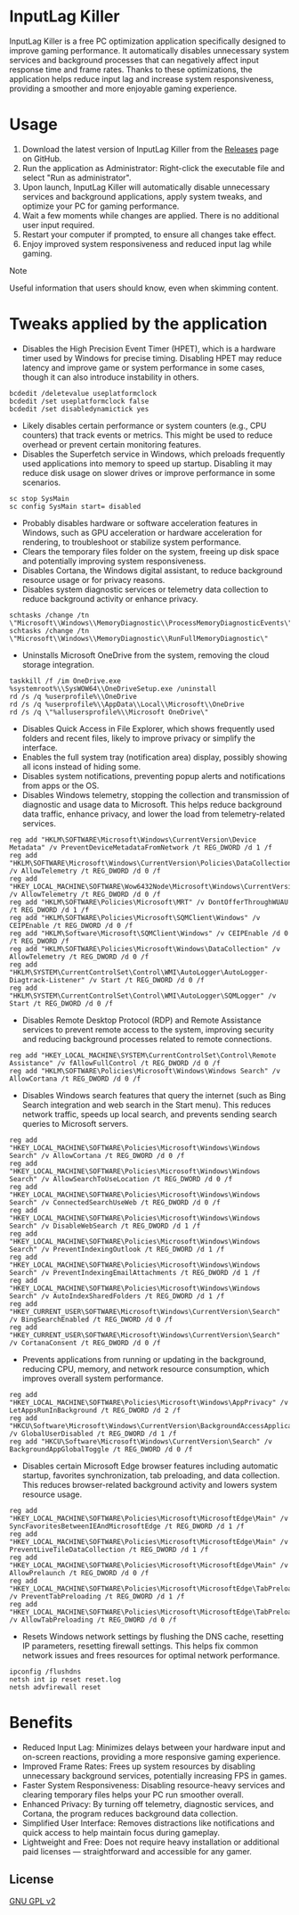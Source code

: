 # InputLag Killer
InputLag Killer is a free PC optimization application specifically designed to improve gaming performance. It automatically disables unnecessary system services and background processes that can negatively affect input response time and frame rates. Thanks to these optimizations, the application helps reduce input lag and increase system responsiveness, providing a smoother and more enjoyable gaming experience.

# Usage
1) Download the latest version of InputLag Killer from the [Releases](https://github.com/thx4drugs/inputlagkiller/releases) page on GitHub.
2) Run the application as Administrator:
Right-click the executable file and select "Run as administrator".
3) Upon launch, InputLag Killer will automatically disable unnecessary services and background applications, apply system tweaks, and optimize your PC for gaming performance.
4) Wait a few moments while changes are applied. There is no additional user input required.
5) Restart your computer if prompted, to ensure all changes take effect.
6) Enjoy improved system responsiveness and reduced input lag while gaming.
> [!NOTE]
> Useful information that users should know, even when skimming content.

# Tweaks applied by the application
* Disables the High Precision Event Timer (HPET), which is a hardware timer used by Windows for precise timing. Disabling HPET may reduce latency and improve game or system performance in some cases, though it can also introduce instability in others.
```
bcdedit /deletevalue useplatformclock
bcdedit /set useplatformclock false
bcdedit /set disabledynamictick yes
```
* Likely disables certain performance or system counters (e.g., CPU counters) that track events or metrics. This might be used to reduce overhead or prevent certain monitoring features.
* Disables the Superfetch service in Windows, which preloads frequently used applications into memory to speed up startup. Disabling it may reduce disk usage on slower drives or improve performance in some scenarios.
```
sc stop SysMain
sc config SysMain start= disabled
```
* Probably disables hardware or software acceleration features in Windows, such as GPU acceleration or hardware acceleration for rendering, to troubleshoot or stabilize system performance.
* Clears the temporary files folder on the system, freeing up disk space and potentially improving system responsiveness.
* Disables Cortana, the Windows digital assistant, to reduce background resource usage or for privacy reasons.
* Disables system diagnostic services or telemetry data collection to reduce background activity or enhance privacy.
```
schtasks /change /tn \"Microsoft\\Windows\\MemoryDiagnostic\\ProcessMemoryDiagnosticEvents\"
schtasks /change /tn \"Microsoft\\Windows\\MemoryDiagnostic\\RunFullMemoryDiagnostic\"
```
* Uninstalls Microsoft OneDrive from the system, removing the cloud storage integration.
```
taskkill /f /im OneDrive.exe
%systemroot%\\SysWOW64\\OneDriveSetup.exe /uninstall
rd /s /q %userprofile%\\OneDrive
rd /s /q %userprofile%\\AppData\\Local\\Microsoft\\OneDrive
rd /s /q \"%allusersprofile%\\Microsoft OneDrive\"
```
* Disables Quick Access in File Explorer, which shows frequently used folders and recent files, likely to improve privacy or simplify the interface.
* Enables the full system tray (notification area) display, possibly showing all icons instead of hiding some.
* Disables system notifications, preventing popup alerts and notifications from apps or the OS.
* Disables Windows telemetry, stopping the collection and transmission of diagnostic and usage data to Microsoft. This helps reduce background data traffic, enhance privacy, and lower the load from telemetry-related services.
```
reg add "HKLM\SOFTWARE\Microsoft\Windows\CurrentVersion\Device Metadata" /v PreventDeviceMetadataFromNetwork /t REG_DWORD /d 1 /f
reg add "HKLM\SOFTWARE\Microsoft\Windows\CurrentVersion\Policies\DataCollection" /v AllowTelemetry /t REG_DWORD /d 0 /f
reg add "HKEY_LOCAL_MACHINE\SOFTWARE\Wow6432Node\Microsoft\Windows\CurrentVersion\Policies\DataCollection" /v AllowTelemetry /t REG_DWORD /d 0 /f
reg add "HKLM\SOFTWARE\Policies\Microsoft\MRT" /v DontOfferThroughWUAU /t REG_DWORD /d 1 /f
reg add "HKLM\SOFTWARE\Policies\Microsoft\SQMClient\Windows" /v CEIPEnable /t REG_DWORD /d 0 /f
reg add "HKLM\Software\Microsoft\SQMClient\Windows" /v CEIPEnable /d 0 /t REG_DWORD /f
reg add "HKLM\SOFTWARE\Policies\Microsoft\Windows\DataCollection" /v AllowTelemetry /t REG_DWORD /d 0 /f
reg add "HKLM\SYSTEM\CurrentControlSet\Control\WMI\AutoLogger\AutoLogger-Diagtrack-Listener" /v Start /t REG_DWORD /d 0 /f
reg add "HKLM\SYSTEM\CurrentControlSet\Control\WMI\AutoLogger\SQMLogger" /v Start /t REG_DWORD /d 0 /f
```
* Disables Remote Desktop Protocol (RDP) and Remote Assistance services to prevent remote access to the system, improving security and reducing background processes related to remote connections.
```
reg add "HKEY_LOCAL_MACHINE\SYSTEM\CurrentControlSet\Control\Remote Assistance" /v fAllowFullControl /t REG_DWORD /d 0 /f
reg add "HKLM\SOFTWARE\Policies\Microsoft\Windows\Windows Search" /v AllowCortana /t REG_DWORD /d 0 /f
```
* Disables Windows search features that query the internet (such as Bing Search integration and web search in the Start menu). This reduces network traffic, speeds up local search, and prevents sending search queries to Microsoft servers.
```
reg add "HKEY_LOCAL_MACHINE\SOFTWARE\Policies\Microsoft\Windows\Windows Search" /v AllowCortana /t REG_DWORD /d 0 /f
reg add "HKEY_LOCAL_MACHINE\SOFTWARE\Policies\Microsoft\Windows\Windows Search" /v AllowSearchToUseLocation /t REG_DWORD /d 0 /f
reg add "HKEY_LOCAL_MACHINE\SOFTWARE\Policies\Microsoft\Windows\Windows Search" /v ConnectedSearchUseWeb /t REG_DWORD /d 0 /f
reg add "HKEY_LOCAL_MACHINE\SOFTWARE\Policies\Microsoft\Windows\Windows Search" /v DisableWebSearch /t REG_DWORD /d 1 /f
reg add "HKEY_LOCAL_MACHINE\SOFTWARE\Policies\Microsoft\Windows\Windows Search" /v PreventIndexingOutlook /t REG_DWORD /d 1 /f
reg add "HKEY_LOCAL_MACHINE\SOFTWARE\Policies\Microsoft\Windows\Windows Search" /v PreventIndexingEmailAttachments /t REG_DWORD /d 1 /f
reg add "HKEY_LOCAL_MACHINE\SOFTWARE\Policies\Microsoft\Windows\Windows Search" /v AutoIndexSharedFolders /t REG_DWORD /d 1 /f
reg add "HKEY_CURRENT_USER\SOFTWARE\Microsoft\Windows\CurrentVersion\Search" /v BingSearchEnabled /t REG_DWORD /d 0 /f
reg add "HKEY_CURRENT_USER\SOFTWARE\Microsoft\Windows\CurrentVersion\Search" /v CortanaConsent /t REG_DWORD /d 0 /f
```
* Prevents applications from running or updating in the background, reducing CPU, memory, and network resource consumption, which improves overall system performance.
```
reg add "HKEY_LOCAL_MACHINE\SOFTWARE\Policies\Microsoft\Windows\AppPrivacy" /v LetAppsRunInBackground /t REG_DWORD /d 2 /f
reg add "HKCU\Software\Microsoft\Windows\CurrentVersion\BackgroundAccessApplications" /v GlobalUserDisabled /t REG_DWORD /d 1 /f
reg add "HKCU\Software\Microsoft\Windows\CurrentVersion\Search" /v BackgroundAppGlobalToggle /t REG_DWORD /d 0 /f
```
* Disables certain Microsoft Edge browser features including automatic startup, favorites synchronization, tab preloading, and data collection. This reduces browser-related background activity and lowers system resource usage.
```
reg add "HKEY_LOCAL_MACHINE\SOFTWARE\Policies\Microsoft\MicrosoftEdge\Main" /v SyncFavoritesBetweenIEAndMicrosoftEdge /t REG_DWORD /d 1 /f
reg add "HKEY_LOCAL_MACHINE\SOFTWARE\Policies\Microsoft\MicrosoftEdge\Main" /v PreventLiveTileDataCollection /t REG_DWORD /d 1 /f
reg add "HKEY_LOCAL_MACHINE\SOFTWARE\Policies\Microsoft\MicrosoftEdge\Main" /v AllowPrelaunch /t REG_DWORD /d 0 /f
reg add "HKEY_LOCAL_MACHINE\SOFTWARE\Policies\Microsoft\MicrosoftEdge\TabPreloader" /v PreventTabPreloading /t REG_DWORD /d 1 /f
reg add "HKEY_LOCAL_MACHINE\SOFTWARE\Policies\Microsoft\MicrosoftEdge\TabPreloader" /v AllowTabPreloading /t REG_DWORD /d 0 /f
```
* Resets Windows network settings by flushing the DNS cache, resetting IP parameters, resetting firewall settings. This helps fix common network issues and frees resources for optimal network performance.
```
ipconfig /flushdns
netsh int ip reset reset.log
netsh advfirewall reset
```

# Benefits
* Reduced Input Lag: Minimizes delays between your hardware input and on-screen reactions, providing a more responsive gaming experience.
* Improved Frame Rates: Frees up system resources by disabling unnecessary background services, potentially increasing FPS in games.
* Faster System Responsiveness: Disabling resource-heavy services and clearing temporary files helps your PC run smoother overall.
* Enhanced Privacy: By turning off telemetry, diagnostic services, and Cortana, the program reduces background data collection.
* Simplified User Interface: Removes distractions like notifications and quick access to help maintain focus during gameplay.
* Lightweight and Free: Does not require heavy installation or additional paid licenses — straightforward and accessible for any gamer.

## License
[GNU GPL v2](http://www.gnu.org/licenses/old-licenses/gpl-2.0.html)
